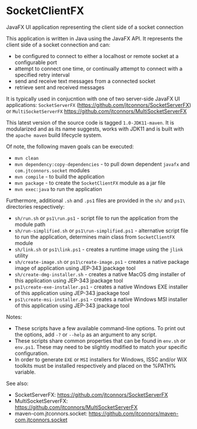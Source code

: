 # SocketClientFX
JavaFX UI application representing the client side of a socket connection

This application is written in Java using the JavaFX API.  It represents the client side of a socket connection and can:

   - be configured to connect to either a localhost or remote socket at a configurable port
   - attempt to connect one time, or continually attempt to connect with a specified retry interval
   - send and receive text messages from a connected socket
   - retrieve sent and received messages

It is typically used in conjucntion with one of two server-side JavaFX UI applications:
```SocketServerFX``` (https://github.com/jtconnors/SocketServerFX)
or
```MultiSocketServerFX``` https://github.com/jtconnors/MultiSocketServerFX

This latest version of the source code is tagged ```1.0-JDK11-maven```.  It is modularized and as its name suggests, works with JDK11
and is built with the ```apache maven``` build lifecycle system.

Of note, the following maven goals can be executed:

   - ```mvn clean```
   - ```mvn dependency:copy-dependencies``` - to pull down dependent ```javafx``` and ```com.jtconnors.socket``` modules
   - ```mvn compile``` - to build the application
   - ```mvn package``` - to create the ```SocketClientFX``` module as a jar file
   - ```mvn exec:java``` to run the application
   
Furthermore, additional ```.sh``` and ```.ps1``` files are provided in the ```sh/```
and ```ps1\``` directories respectively:
   - ```sh/run.sh``` or ```ps1\run.ps1``` - script file to run the application from the module path
   - ```sh/run-simplified.sh``` or ```ps1\run-simplified.ps1``` - alternative script file to run the application, determines main class from ```SocketClientFX``` module
   - ```sh/link.sh``` or ```ps1\link.ps1``` - creates a runtime image using the ```jlink``` utility
   - ```sh/create-image.sh``` or ```ps1\create-image.ps1``` - creates a native package image of application using JEP-343 jpackage tool
   - ```sh/create-dmg-installer.sh``` - creates a native MacOS dmg installer of this application using JEP-343 jpackage tool
   - ```ps1\create-exe-installer.ps1``` - creates a native Windows EXE installer of this application using JEP-343 jpackage tool
   - ```ps1\create-msi-installer.ps1``` - creates a native Windows MSI installer of this application using JEP-343 jpackage tool

Notes:
   - These scripts have a few available command-line options.  To print out
the options, add ```-?``` or ```--help``` as an argument to any script.
   - These scripts share common properties that can be found in ```env.sh``` or ```env.ps1```.  These may need to be slightly modified to match  your specific configuration.
   - In order to generate ```EXE``` or ```MSI``` installers for Windows, ISSC and/or WiX toolkits must be installed respectively and placed on the %PATH% variable.
   
See also:

- SocketServerFX: https://github.com/jtconnors/SocketServerFX
- MultiSocketServerFX: https://github.com/jtconnors/MultiSocketServerFX
- maven-com.jtconnors.socket: https://github.com/jtconnors/maven-com.jtconnors.socket
